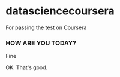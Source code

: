 # datasciencecoursera
For passing the test on Coursera

### HOW ARE YOU TODAY?

Fine

OK. That's good.
